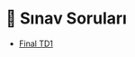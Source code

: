 # 📃 Sınav Soruları

<!--YPackage.YGitbookIntegration-tarafından-otomatik-oluşturulmuştur-->

- [Final TD1](Final%20TD1.pdf)

<!--YPackage.YGitbookIntegration-tarafından-otomatik-oluşturulmuştur-->
